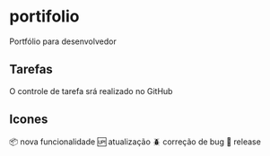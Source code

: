 # portifolio

Portfólio para desenvolvedor

## Tarefas

O controle de tarefa srá realizado no GitHub

## Icones

:package: nova funcionalidade
:up: atualização
:beetle: correção de bug
:checkered_flag: release
